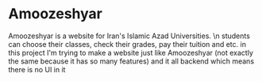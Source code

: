 # Amoozeshyar
Amoozeshyar is a website for Iran's Islamic Azad Universities. \n
students can choose their classes, check their grades, pay their tuition and etc.
in this project I'm trying to make a website just like Amoozeshyar (not exactly the same because it has so many features) and it all backend which means there is no UI in it 